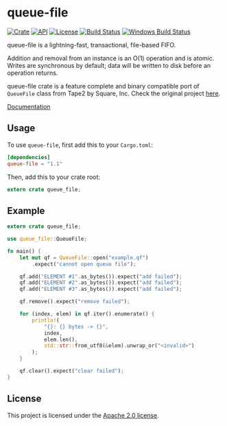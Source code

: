 # queue-file

[![Crate](https://img.shields.io/crates/v/queue-file.svg)](https://crates.io/crates/queue-file)
[![API](https://docs.rs/queue-file/badge.svg)](https://docs.rs/queue-file)
[![License](https://img.shields.io/badge/license-Apache--2.0-blue.svg)](LICENSE)
[![Build Status](https://travis-ci.org/ing-systems/queue-file.svg?branch=master)](https://travis-ci.org/ing-systems/queue-file)
[![Windows Build Status](https://ci.appveyor.com/api/projects/status/loj512o2qo6q0rwg?svg=true)](https://ci.appveyor.com/project/khrs/queue-file)

queue-file is a lightning-fast, transactional, file-based FIFO.

Addition and removal from an instance is an O(1) operation and is atomic.
Writes are synchronous by default; data will be written to disk before an operation returns.

queue-file crate is a feature complete and binary compatible port of `QueueFile` class from
Tape2 by Square, Inc. Check the original project [here](https://github.com/square/tape).

[Documentation](https://docs.rs/queue-file)

## Usage

To use `queue-file`, first add this to your `Cargo.toml`:

```toml
[dependencies]
queue-file = "1.1"
```

Then, add this to your crate root:

```rust
extern crate queue_file;
```

## Example

```rust
extern crate queue_file;

use queue_file::QueueFile;

fn main() {
    let mut qf = QueueFile::open("example.qf")
        .expect("cannot open queue file");

    qf.add("ELEMENT #1".as_bytes()).expect("add failed");
    qf.add("ELEMENT #2".as_bytes()).expect("add failed");
    qf.add("ELEMENT #3".as_bytes()).expect("add failed");

    qf.remove().expect("remove failed");

    for (index, elem) in qf.iter().enumerate() {
        println!(
            "{}: {} bytes -> {}",
            index,
            elem.len(),
            std::str::from_utf8(&elem).unwrap_or("<invalid>")
        );
    }

    qf.clear().expect("clear failed");
}
```

## License

This project is licensed under the [Apache 2.0 license](LICENSE).
